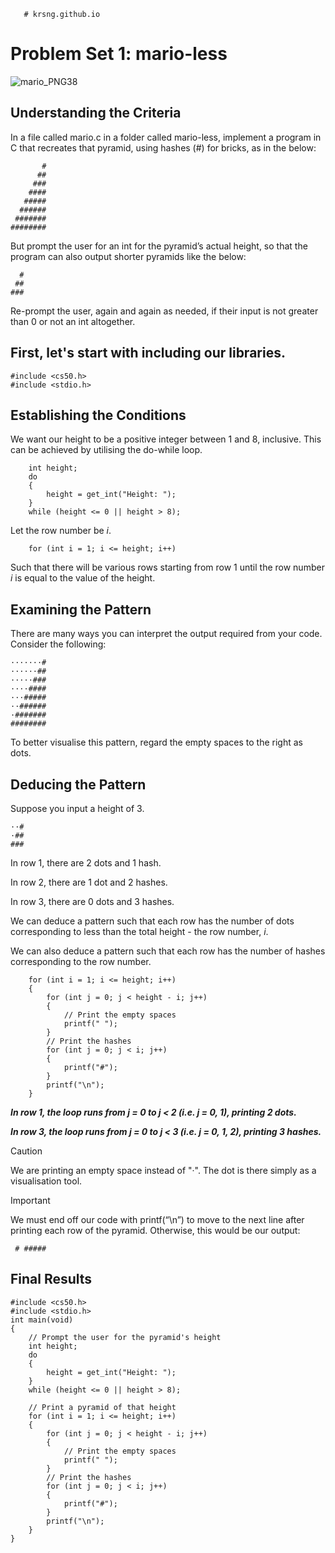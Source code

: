        # krsng.github.io

# Problem Set 1: mario-less

![mario_PNG38](https://github.com/user-attachments/assets/b0ea6a64-290b-45fd-af6c-3460921f79f7)

## Understanding the Criteria
In a file called mario.c in a folder called mario-less, implement a program in C that recreates that pyramid, using hashes (#) for bricks, as in the below:
```
       #
      ##
     ###
    ####
   #####
  ######
 #######
########
```
But prompt the user for an int for the pyramid’s actual height, so that the program can also output shorter pyramids like the below:
```
  #
 ##
###
```
Re-prompt the user, again and again as needed, if their input is not greater than 0 or not an int altogether.

## First, let's start with including our libraries.
```
#include <cs50.h>
#include <stdio.h>
```
## Establishing the Conditions 
We want our height to be a positive integer between 1 and 8, inclusive. 
This can be achieved by utilising the do-while loop. 
```
    int height;
    do
    {
        height = get_int("Height: ");
    }
    while (height <= 0 || height > 8);
```
Let the row number be _i_. 
```
    for (int i = 1; i <= height; i++)
```
Such that there will be various rows starting from row 1 until the row number _i_ is equal to the value of the height. 

## Examining the Pattern 
There are many ways you can interpret the output required from your code. Consider the following: 
```
·······#
······##
·····###
····####
···#####
··######
·#######
########
```
To better visualise this pattern, regard the empty spaces to the right as dots.

## Deducing the Pattern

Suppose you input a height of 3. 
```
··#
·##
###
```
In row 1, there are 2 dots and 1 hash.

In row 2, there are 1 dot and 2 hashes.

In row 3, there are 0 dots and 3 hashes. 

We can deduce a pattern such that each row has the number of dots corresponding to less than the total height - the row number, _i_.

We can also deduce a pattern such that each row has the number of hashes corresponding to the row number. 

```
    for (int i = 1; i <= height; i++)
    {
        for (int j = 0; j < height - i; j++)
        {
            // Print the empty spaces
            printf(" ");
        }
        // Print the hashes
        for (int j = 0; j < i; j++)
        {
            printf("#");
        }
        printf("\n");
    }
```
***In row 1, the loop runs from j = 0 to j < 2 (i.e. j = 0, 1), printing 2 dots.***

***In row 3, the loop runs from j = 0 to j < 3 (i.e. j = 0, 1, 2), printing 3 hashes.***

> [!CAUTION]
> We are printing an empty space instead of "·". The dot is there simply as a visualisation tool.

> [!IMPORTANT]
> We must end off our code with printf(“\n”) to move to the next line after printing each row of the pyramid.
> Otherwise, this would be our output:
> ```
>  # #####
>  ```


## Final Results
```
#include <cs50.h>
#include <stdio.h>
int main(void)
{
    // Prompt the user for the pyramid's height
    int height;
    do
    {
        height = get_int("Height: ");
    }
    while (height <= 0 || height > 8);

    // Print a pyramid of that height
    for (int i = 1; i <= height; i++)
    {
        for (int j = 0; j < height - i; j++)
        {
            // Print the empty spaces
            printf(" ");
        }
        // Print the hashes
        for (int j = 0; j < i; j++)
        {
            printf("#");
        }
        printf("\n");
    }
}
```




 
